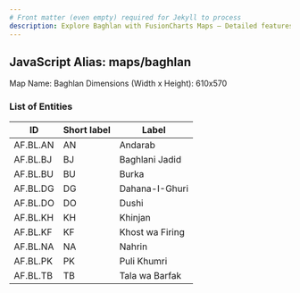 ```yaml
---
# Front matter (even empty) required for Jekyll to process
description: Explore Baghlan with FusionCharts Maps – Detailed features for seamless integration. Try now & enhance your data visualization today! 
---
```


## JavaScript Alias: maps/baghlan

Map Name: Baghlan
Dimensions (Width x Height): 610x570





### List of Entities

ID | Short label | Label
---|---|---|
AF.BL.AN|AN|Andarab
AF.BL.BJ|BJ|Baghlani Jadid
AF.BL.BU|BU|Burka
AF.BL.DG|DG|Dahana-I-Ghuri
AF.BL.DO|DO|Dushi
AF.BL.KH|KH|Khinjan
AF.BL.KF|KF|Khost wa Firing
AF.BL.NA|NA|Nahrin
AF.BL.PK|PK|Puli Khumri
AF.BL.TB|TB|Tala wa Barfak